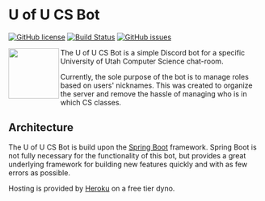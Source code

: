 # U of U CS Bot
[![GitHub license](https://img.shields.io/badge/license-Apache%202-blue.svg)](https://raw.githubusercontent.com/mitchtalmadge/uofu-cs-bot/master/LICENSE)
[![Build Status](https://travis-ci.org/MitchTalmadge/UofU-CS-Bot.svg?branch=master)](https://travis-ci.org/MitchTalmadge/UofU-CS-Bot)
[![GitHub issues](https://img.shields.io/github/issues/MitchTalmadge/UofU-CS-Bot.svg)](https://github.com/MitchTalmadge/UofU-CS-Bot/issues)

<img src="http://i.imgur.com/yQYPYFh.png" width="100px" align="left"/>

The U of U CS Bot is a simple Discord bot for a specific University of Utah Computer Science chat-room.

Currently, the sole purpose of the bot is to manage roles based on users' nicknames. This was created to organize the server and remove the hassle of managing who is in which CS classes.

## Architecture
The U of U CS Bot is build upon the [Spring Boot](https://github.com/spring-projects/spring-boot) framework. 
Spring Boot is not fully necessary for the functionality of this bot, but provides a great underlying framework for building new features quickly and with as few errors as possible. 

Hosting is provided by [Heroku](https://www.heroku.com/) on a free tier dyno.

